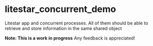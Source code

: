 # litestar_concurrent_demo

Litestar app and concurrent processes. All of them should be able to retrieve and store information in the same shared object

**Note: This is a work in progress** Any feedback is appreciated!
